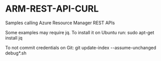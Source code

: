 # ARM-REST-API-CURL
Samples calling Azure Resource Manager REST APIs

Some examples may require jq. To install it on Ubuntu run: sudo apt-get install jq

To not commit credentials on Git: git update-index --assume-unchanged debug*.sh